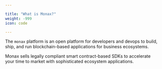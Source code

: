 ```yaml
---

title: "What is Monax?"
weight: -999
icon: code

---
```


The `monax` platform is an open platform for developers and devops to build, ship, and run blockchain-based applications for business ecosystems.

Monax sells legally compliant smart contract-based SDKs to accelerate your time to market with sophisticated ecosystem applications.
